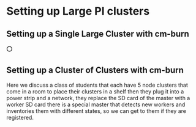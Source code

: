 # Setting up Large PI clusters

## Setting up a Single Large Cluster with cm-burn

:o:

## Setting up a Cluster of Clusters with cm-burn

Here we discuss a class of students that each have 5 node clusters
that come in a room to place their clusters in a shelf then they plug
it into a power strip and a network, they replace the SD card of the
master with a worker SD card there is a special master that detects
new workers and inventories them with different states, so we can get
to them if they are registered.

